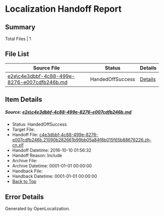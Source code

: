 # <a name='report-top'></a> Localization Handoff Report

## Summary
 Total Files | 1

## File List
 Source File | Status | Details 
 ----------- | ------ | ------- 
 [e2e\c4e3dbbf-4c88-499e-8276-e007cdfb246b.md](https://github.com/OpenLocalizationTestOrg/ol-test0/blob/d5f4899e6b1502c98cdd1ca4d2f87b6f5ad56a01/e2e/c4e3dbbf-4c88-499e-8276-e007cdfb246b.md) | HandedOffSuccess | [Details](#503f10711df7346e045bce07a319dd16d95a638d1)

## Item Details
##### <a name='503f10711df7346e045bce07a319dd16d95a638d1'></a> Source: [e2e\c4e3dbbf-4c88-499e-8276-e007cdfb246b.md](https://github.com/OpenLocalizationTestOrg/ol-test0/blob/d5f4899e6b1502c98cdd1ca4d2f87b6f5ad56a01/e2e/c4e3dbbf-4c88-499e-8276-e007cdfb246b.md)
* Status: HandedOffSuccess
* Target File: 
* Handoff File: [c4e3dbbf-4c88-499e-8276-e007cdfb246b.21090b282661b99bb05a84f8b015f65b88676226.zh-cn.xlf](https://github.com/OpenLocalizationTestOrg/ol-test0-handoff/blob/d7a8e36e11c116f188d7d0409411354ca98afcb7/ol-handoff/OpenLocalizationTestOrg/ol-test0-zhcn/qimu/ht/c4e3dbbf-4c88-499e-8276-e007cdfb246b.21090b282661b99bb05a84f8b015f65b88676226.zh-cn.xlf)
* Handoff Datetime: 2016-10-10 01:56:32
* Handoff Reason: Include
* Archive File: 
* Archive Datetime: 0001-01-01 00:00:00
* Handback File: 
* Handback Datetime: 0001-01-01 00:00:00
* [Back to Top](#report-top)


## Error Details

Generated by OpenLocalization.
